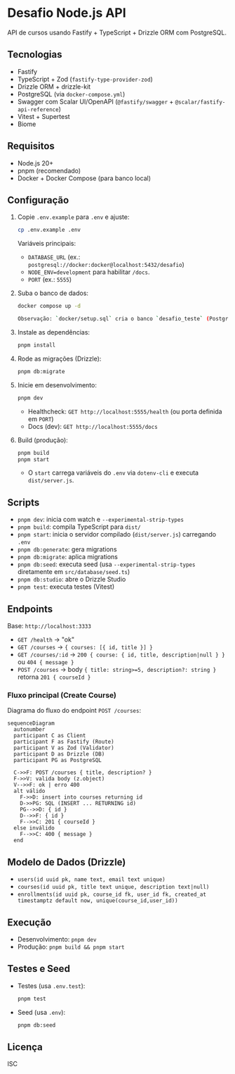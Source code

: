 # Desafio Node.js API

API de cursos usando Fastify + TypeScript + Drizzle ORM com PostgreSQL.

## Tecnologias

- Fastify
- TypeScript + Zod (`fastify-type-provider-zod`)
- Drizzle ORM + drizzle-kit
- PostgreSQL (via `docker-compose.yml`)
- Swagger com Scalar UI/OpenAPI (`@fastify/swagger` + `@scalar/fastify-api-reference`)
- Vitest + Supertest
- Biome

## Requisitos

- Node.js 20+
- pnpm (recomendado)
- Docker + Docker Compose (para banco local)

## Configuração

1. Copie `.env.example` para `.env` e ajuste:

   ```bash
   cp .env.example .env
   ```

   Variáveis principais:

   - `DATABASE_URL` (ex.: `postgresql://docker:docker@localhost:5432/desafio`)
   - `NODE_ENV=development` para habilitar `/docs`.
   - `PORT` (ex.: `5555`)

2. Suba o banco de dados:

   ```bash
   docker compose up -d

   Observação: `docker/setup.sql` cria o banco `desafio_teste` (PostgreSQL) ao subir o container.
   ```

3. Instale as dependências:

   ```bash
   pnpm install
   ```

4. Rode as migrações (Drizzle):

   ```bash
   pnpm db:migrate
   ```

5. Inicie em desenvolvimento:

   ```bash
   pnpm dev
   ```

   - Healthcheck: `GET http://localhost:5555/health` (ou porta definida em `PORT`)
   - Docs (dev): `GET http://localhost:5555/docs`

6. Build (produção):
   ```bash
   pnpm build
   pnpm start
   ```
   - O `start` carrega variáveis do `.env` via `dotenv-cli` e executa `dist/server.js`.

## Scripts

- `pnpm dev`: inicia com watch e `--experimental-strip-types`
- `pnpm build`: compila TypeScript para `dist/`
- `pnpm start`: inicia o servidor compilado (`dist/server.js`) carregando `.env`
- `pnpm db:generate`: gera migrations
- `pnpm db:migrate`: aplica migrations
- `pnpm db:seed`: executa seed (usa `--experimental-strip-types` diretamente em `src/database/seed.ts`)
- `pnpm db:studio`: abre o Drizzle Studio
- `pnpm test`: executa testes (Vitest)

## Endpoints

Base: `http://localhost:3333`

- `GET /health` → "ok"
- `GET /courses` → `{ courses: [{ id, title }] }`
- `GET /courses/:id` → `200 { course: { id, title, description|null } }` ou `404 { message }`
- `POST /courses` → body `{ title: string>=5, description?: string }` retorna `201 { courseId }`

### Fluxo principal (Create Course)

Diagrama do fluxo do endpoint `POST /courses`:

```mermaid
sequenceDiagram
  autonumber
  participant C as Client
  participant F as Fastify (Route)
  participant V as Zod (Validator)
  participant D as Drizzle (DB)
  participant PG as PostgreSQL

  C->>F: POST /courses { title, description? }
  F->>V: valida body (z.object)
  V-->>F: ok | erro 400
  alt válido
    F->>D: insert into courses returning id
    D->>PG: SQL (INSERT ... RETURNING id)
    PG-->>D: { id }
    D-->>F: { id }
    F-->>C: 201 { courseId }
  else inválido
    F-->>C: 400 { message }
  end
```

## Modelo de Dados (Drizzle)

- `users(id uuid pk, name text, email text unique)`
- `courses(id uuid pk, title text unique, description text|null)`
- `enrollments(id uuid pk, course_id fk, user_id fk, created_at timestamptz default now, unique(course_id,user_id))`

## Execução

- Desenvolvimento: `pnpm dev`
- Produção: `pnpm build && pnpm start`

## Testes e Seed

- Testes (usa `.env.test`):
  ```bash
  pnpm test
  ```
- Seed (usa `.env`):
  ```bash
  pnpm db:seed
  ```

## Licença

ISC
